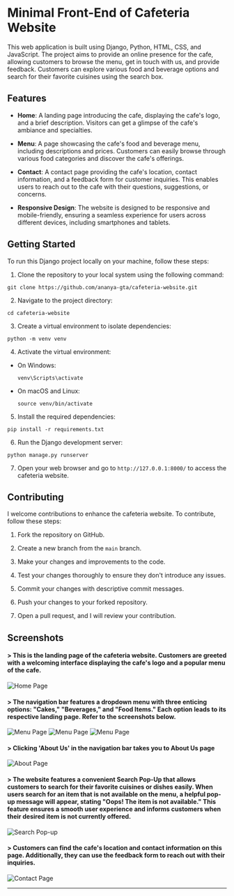 # Minimal Front-End of Cafeteria Website

This web application is built using Django, Python, HTML, CSS, and JavaScript. The project aims to provide an online presence for the cafe, allowing customers to browse the menu, get in touch with us, and provide feedback. Customers can explore various food and beverage options and search for their favorite cuisines using the search box.

## Features

- **Home**: A landing page introducing the cafe, displaying the cafe's logo, and a brief description. Visitors can get a glimpse of the cafe's ambiance and specialties.

- **Menu**: A page showcasing the cafe's food and beverage menu, including descriptions and prices. Customers can easily browse through various food categories and discover the cafe's offerings.

- **Contact**: A contact page providing the cafe's location, contact information, and a feedback form for customer inquiries. This enables users to reach out to the cafe with their questions, suggestions, or concerns.

- **Responsive Design**: The website is designed to be responsive and mobile-friendly, ensuring a seamless experience for users across different devices, including smartphones and tablets.

## Getting Started

To run this Django project locally on your machine, follow these steps:

1. Clone the repository to your local system using the following command:
```
git clone https://github.com/ananya-gta/cafeteria-website.git
```

2. Navigate to the project directory:
```
cd cafeteria-website
```

3. Create a virtual environment to isolate dependencies:

```
python -m venv venv
```

4. Activate the virtual environment:

- On Windows:

  ```
  venv\Scripts\activate
  ```

- On macOS and Linux:

  ```
  source venv/bin/activate
  ```

5. Install the required dependencies:

```
pip install -r requirements.txt

```

6. Run the Django development server:

```
python manage.py runserver
```

7. Open your web browser and go to `http://127.0.0.1:8000/` to access the cafeteria website.

## Contributing

I welcome contributions to enhance the cafeteria website. To contribute, follow these steps:

1. Fork the repository on GitHub.

2. Create a new branch from the `main` branch.

3. Make your changes and improvements to the code.

4. Test your changes thoroughly to ensure they don't introduce any issues.

5. Commit your changes with descriptive commit messages.

6. Push your changes to your forked repository.

7. Open a pull request, and I will review your contribution.


## Screenshots
#### > This is the landing page of the cafeteria website. Customers are greeted with a welcoming interface displaying the cafe's logo and a popular menu of the cafe.

![Home Page](/static/screenshots/home.jpeg)


#### > The navigation bar features a dropdown menu with three enticing options: "Cakes," "Beverages," and "Food Items." Each option leads to its respective landing page. Refer to the screenshots below.

![Menu Page](/static/screenshots/cakes-menu.jpeg)
![Menu Page](/static/screenshots/food-menu.jpeg)
![Menu Page](/static/screenshots/beverages-menu.jpeg)


#### > Clicking 'About Us' in the navigation bar takes you to About Us page

![About Page](/static/screenshots/about.jpeg)


#### > The website features a convenient Search Pop-Up that allows customers to search for their favorite cuisines or dishes easily. When users search for an item that is not available on the menu, a helpful pop-up message will appear, stating "Oops! The item is not available." This feature ensures a smooth user experience and informs customers when their desired item is not currently offered.

![Search Pop-up](/static/screenshots/search.jpeg)


#### > Customers can find the cafe's location and contact information on this page. Additionally, they can use the feedback form to reach out with their inquiries.

![Contact Page](/static/screenshots/contact.jpeg)

---------------------------------------------------------------------------------------------------------------------------------------------------






